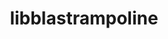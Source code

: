 ---
title: "libblastrampoline"
layout: cache
categories: [package, develop-2024-01-21]
meta: {"versions": ["5.8.0"], "compilers": ["gcc@=11.4.0"], "oss": ["ubuntu20.04"], "platforms": ["linux"], "targets": ["x86_64_v3"], "stacks": ["e4s", "root"], "num_specs": 1, "num_specs_by_stack": {"root": 1, "e4s": 1}}
spec_details: [{"hash": "zxxwflx274ldepa34afs4yw633dflgzy", "compiler": "gcc@=11.4.0", "versions": ["5.8.0"], "os": "ubuntu20.04", "platform": "linux", "target": "x86_64_v3", "variants": ["build_system=makefile"], "stacks": ["root", "e4s"], "size": "-", "tarball": "https://binaries.spack.io/releases/develop-2024-01-21/build_cache/linux-ubuntu20.04-x86_64_v3/gcc-11.4.0/libblastrampoline-5.8.0/linux-ubuntu20.04-x86_64_v3-gcc-11.4.0-libblastrampoline-5.8.0-zxxwflx274ldepa34afs4yw633dflgzy.spack"}]
---